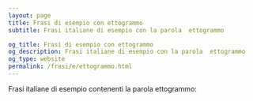 ```yaml
---
layout: page
title: Frasi di esempio con ettogrammo 
subtitle: Frasi italiane di esempio con la parola  ettogrammo

og_title: Frasi di esempio con ettogrammo 
og_description: Frasi italiane di esempio con la parola  ettogrammo
og_type: website
permalink: /frasi/e/ettogrammo.html
---
```


Frasi italiane di esempio contenenti la parola ettogrammo:



